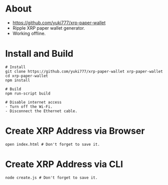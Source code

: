 # About
- https://github.com/yuki777/xrp-paper-wallet
- Ripple XRP paper wallet generator.
- Working offline.

# Install and Build
```
# Install
git clone https://github.com/yuki777/xrp-paper-wallet xrp-paper-wallet
cd xrp-paper-wallet
npm install

# Build
npm run-script build

# Disable internet access
- Turn off the Wi-Fi.
- Disconnect the Ethernet cable.

```

# Create XRP Address via Browser
```
open index.html # Don't forget to save it.
```

# Create XRP Address via CLI
```
node create.js # Don't forget to save it.
```
